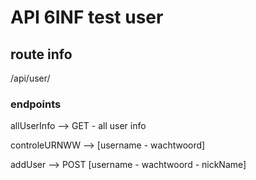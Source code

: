 # API 6INF test user

## route info

/api/user/

### endpoints

allUserInfo --> GET - all user info

controleURNWW --> [username - wachtwoord]

addUser --> POST [username - wachtwoord - nickName]
